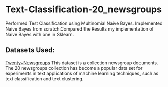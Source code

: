 # Text-Classification-20_newsgroups
Performed Test Classification using Multinomial Naive Bayes. Implemented Naive Bayes from scratch.Compared the Results my implementation of Naive Bayes with one in Sklearn.

## Datasets Used:

[Twenty+Newsgroups](http://archive.ics.uci.edu/ml/datasets/Twenty+Newsgroups) This dataset is a collection newsgroup documents. The 20 newsgroups collection has become a popular data set for experiments in text applications of machine learning techniques, such as text classification and text clustering.

